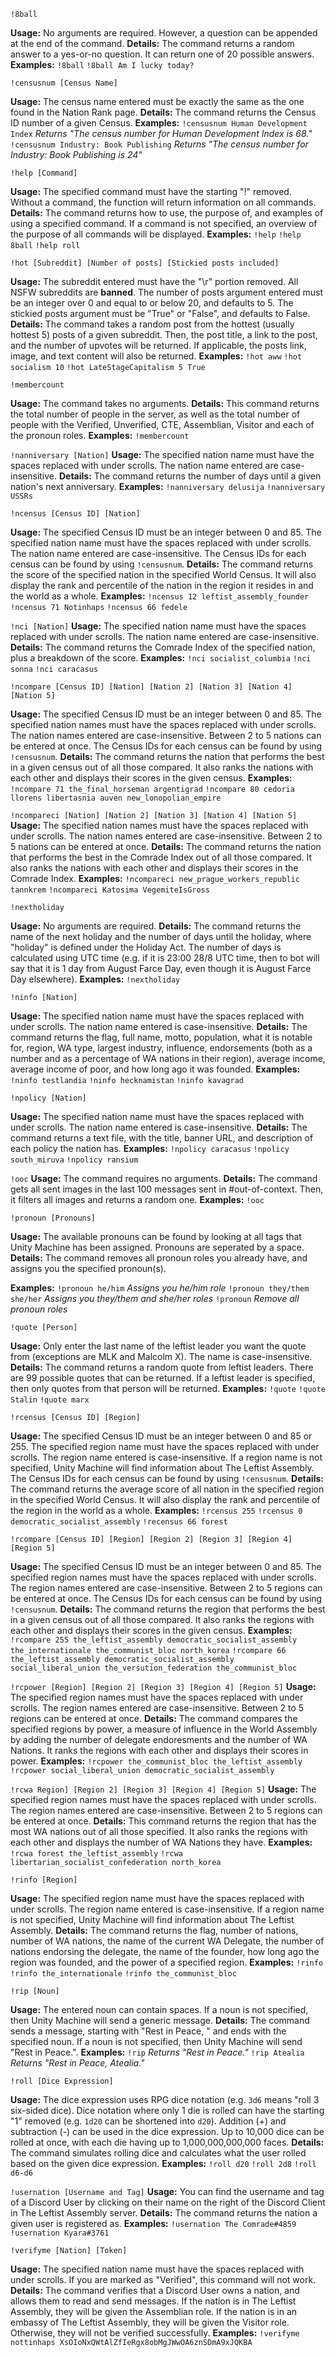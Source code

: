 `!8ball `

**Usage:** No arguments are required. However, a question can be appended at the end of the command.
**Details:** The command returns a random answer to a yes-or-no question. It can return one of 20 possible answers.
**Examples:** 
`!8ball`
`!8ball Am I lucky today?`


`!censusnum [Census Name]`

**Usage:** The census name entered must be exactly the same as the one found in the Nation Rank page.
**Details:** The command returns the Census ID number of a given Census.
**Examples:**
`!censusnum Human Development Index`
*Returns "The census number for Human Development Index is 68."*
`!censusnum Industry: Book Publishing`
*Returns "The census number for Industry: Book Publishing is 24"*


`!help [Command]`

**Usage:** The specified command must have the starting "!" removed. Without a command, the function will return information on all commands.
**Details:** The command returns how to use, the purpose of, and examples of using a specified command. If a command is not specified, an overview of the purpose of all commands will be displayed.
**Examples:**
`!help`
`!help 8ball`
`!help roll`


`!hot [Subreddit] [Number of posts] [Stickied posts included]`

**Usage:** The subreddit entered must have the "\r" portion removed. All NSFW subreddits are **banned**. The number of posts argument entered must be an integer over 0 and equal to or below 20, and defaults to 5. The stickied posts argument must be "True" or "False", and defaults to False.
**Details:** The command takes a random post from the hottest (usually hottest 5) posts of a given subreddit. Then, the post title, a link to the post, and the number of upvotes will be returned. If applicable, the posts link, image, and text content will also be returned.
**Examples:**
`!hot aww`
`!hot socialism 10`
`!hot LateStageCapitalism 5 True`


`!membercount `

**Usage:** The command takes no arguments.
**Details:** This command returns the total number of people in the server, as well as the total number of people with the Verified, Unverified, CTE, Assemblian, Visitor and each of the pronoun roles.
**Examples:**
`!membercount`


`!nanniversary [Nation]`
**Usage:** The specified nation name must have the spaces replaced with under scrolls. The nation name entered are case-insensitive.
**Details:** The command returns the number of days until a given nation's next anniversary.
**Examples:**
`!nanniversary delusija`
`!nanniversary USSRs`


`!ncensus [Census ID] [Nation]`

**Usage:** The specified Census ID must be an integer between 0 and 85. The specified nation name must have the spaces replaced with under scrolls. The nation name entered are case-insensitive. The Census IDs for each census can be found by using `!censusnum`.
**Details:** The command returns the score of the specified nation in the specified World Census. It will also display the rank and percentile of the nation in the region it resides in and the world as a whole.
**Examples:**
`!ncensus 12 leftist_assembly_founder`
`!ncensus 71 Notinhaps`
`!ncensus 66 fedele`


`!nci [Nation]`
**Usage:** The specified nation name must have the spaces replaced with under scrolls. The nation name entered are case-insensitive.
**Details:** The command returns the Comrade Index of the specified nation, plus a breakdown of the score.
**Examples:**
`!nci socialist_columbia`
`!nci sonna`
`!nci caracasus`


`!ncompare [Census ID] [Nation] [Nation 2] [Nation 3] [Nation 4] [Nation 5]`

**Usage:** The specified Census ID must be an integer between 0 and 85. The specified nation names must have the spaces replaced with under scrolls. The nation names entered are case-insensitive. Between 2 to 5 nations can be entered at once. The Census IDs for each census can be found by using `!censusnum`.
**Details:** The command returns the nation that performs the best in a given census out of all those compared. It also ranks the nations with each other and displays their scores in the given census.
**Examples:**
`!ncompare 71 the_final_horseman argentigrad`
`!ncompare 80 cedoria llorens libertasnia auven new_lonopolian_empire`


`!ncompareci [Nation] [Nation 2] [Nation 3] [Nation 4] [Nation 5]`
**Usage:** The specified nation names must have the spaces replaced with under scrolls. The nation names entered are case-insensitive. Between 2 to 5 nations can be entered at once.
**Details:** The command returns the nation that performs the best in the Comrade Index out of all those compared. It also ranks the nations with each other and displays their scores in the Comrade Index.
**Examples:**
`!ncompareci new_prague_workers_republic tannkrem`
`!ncompareci Katosima VegemiteIsGross`


`!nextholiday `

**Usage:** No arguments are required.
**Details:** The command returns the name of the next holiday and the number of days until the holiday, where "holiday" is defined under the Holiday Act. The number of days is calculated using UTC time (e.g. if it is 23:00 28/8 UTC time, then to bot will say that it is 1 day from August Farce Day, even though it is August Farce Day elsewhere).
**Examples:**
`!nextholiday`


`!ninfo [Nation]`

**Usage:** The specified nation name must have the spaces replaced with under scrolls. The nation name entered is case-insensitive.
**Details:** The command returns the flag, full name, motto, population, what it is notable for, region, WA type, largest industry, influence, endorsements (both as a number and as a percentage of WA nations in their region), average income, average income of poor, and how long ago it was founded.
**Examples:**
`!ninfo testlandia`
`!ninfo hecknamistan`
`!ninfo kavagrad`


`!npolicy [Nation]`

**Usage:** The specified nation name must have the spaces replaced with under scrolls. The nation name entered is case-insensitive.
**Details:** The command returns a text file, with the title, banner URL, and description of each policy the nation has.
**Examples:**
`!npolicy caracasus`
`!npolicy south_miruva`
`!npolicy ransium`


`!ooc`
**Usage:** The command requires no arguments.
**Details:** The command gets all sent images in the last 100 messages sent in #out-of-context. Then, it filters all images and returns a random one.
**Examples:**
`!ooc`


`!pronoun [Pronouns]`

**Usage:** The available pronouns can be found by looking at all tags that Unity Machine has been assigned. Pronouns are seperated by a space.
**Details:** The command removes all pronoun roles you already have, and assigns you the specified pronoun(s).

**Examples:**
`!pronoun he/him`
*Assigns you he/him role*
`!pronoun they/them she/her`
*Assigns you they/them and she/her roles*
`!pronoun`
*Remove all pronoun roles*


`!quote [Person]`

**Usage:** Only enter the last name of the leftist leader you want the quote from (exceptions are MLK and Malcolm X). The name is case-insensitive.
**Details:** The command returns a random quote from leftist leaders. There are 99 possible quotes that can be returned. If a leftist leader is specified, then only quotes from that person will be returned.
**Examples:**
`!quote`
`!quote Stalin`
`!quote marx`


`!rcensus [Census ID] [Region]`

**Usage:** The specified Census ID must be an integer between 0 and 85 or 255. The specified region name must have the spaces replaced with under scrolls. The region name entered is case-insensitive. If a region name is not specified, Unity Machine will find information about The Leftist Assembly. The Census IDs for each census can be found by using `!censusnum`.
**Details:** The command returns the average score of all nation in the specified region in the specified World Census. It will also display the rank and percentile of the region in the world as a whole.
**Examples:**
`!rcensus 255`
`!rcensus 0 democratic_socialist_assembly`
`!recensus 66 forest`


`!rcompare [Census ID] [Region] [Region 2] [Region 3] [Region 4] [Region 5]`

**Usage:** The specified Census ID must be an integer between 0 and 85. The specified region names must have the spaces replaced with under scrolls. The region names entered are case-insensitive. Between 2 to 5 regions can be entered at once. The Census IDs for each census can be found by using `!censusnum`.
**Details:** The command returns the region that performs the best in a given census out of all those compared. It also ranks the regions with each other and displays their scores in the given census.
**Examples:**
`!rcompare 255 the_leftist_assembly democratic_socialist_assembly the_internationale the_communist_bloc north_korea`
`!rcompare 66 the_leftist_assembly democratic_socialist_assembly social_liberal_union the_versution_federation the_communist_bloc`


`!rcpower [Region] [Region 2] [Region 3] [Region 4] [Region 5]`
**Usage:** The specified region names must have the spaces replaced with under scrolls. The region names entered are case-insensitive. Between 2 to 5 regions can be entered at once. 
**Details:** The command compares the specified regions by power, a measure of influence in the World Assembly by adding the number of delegate endoresments and the number of WA Nations. It ranks the regions with each other and displays their scores in power.
**Examples:**
`!rcpower the_communist_bloc the_leftist_assembly`
`!rcpower social_liberal_union democratic_socialist_assembly`


`!rcwa Region] [Region 2] [Region 3] [Region 4] [Region 5]`
**Usage:** The specified region names must have the spaces replaced with under scrolls. The region names entered are case-insensitive. Between 2 to 5 regions can be entered at once. 
**Details:** This command returns the region that has the most WA nations out of all those specified. It also ranks the regions with each other and displays the number of WA Nations they have.
**Examples:**
`!rcwa forest the_leftist_assembly`
`!rcwa libertarian_socialist_confederation north_korea`


`!rinfo [Region]`

**Usage:** The specified region name must have the spaces replaced with under scrolls. The region name entered is case-insensitive. If a region name is not specified, Unity Machine will find information about The Leftist Assembly.
**Details:** The command returns the flag, number of nations, number of WA nations, the name of the current WA Delegate, the number of nations endorsing the delegate, the name of the founder, how long ago the region was founded, and the power of a specified region.
**Examples:**
`!rinfo`
`!rinfo the_internationale`
`!rinfo the_communist_bloc`


`!rip [Noun]`

**Usage:** The entered noun can contain spaces. If a noun is not specified, then Unity Machine will send a generic message.
**Details:** The command sends a message, starting with "Rest in Peace, " and ends with the specified noun. If a noun is not specified, then Unity Machine will send "Rest in Peace.".
**Examples:**
`!rip`
*Returns "Rest in Peace."*
`!rip Atealia`
*Returns "Rest in Peace, Atealia."*


`!roll [Dice Expression]`

**Usage:** The dice expression uses RPG dice notation (e.g. `3d6` means "roll 3 six-sided dice). Dice notation where only 1 die is rolled can have the starting "1" removed (e.g. `1d20` can be shortened into `d20`). Addition (+) and subtraction (-) can be used in the dice expression. Up to 10,000 dice can be rolled at once, with each die having up to 1,000,000,000,000 faces.
**Details:** The command simulates rolling dice and calculates what the user rolled based on the given dice expression.
**Examples:**
`!roll d20`
`!roll 2d8`
`!roll d6-d6`


`!usernation [Username and Tag]`
**Usage:** You can find the username and tag of a Discord User by clicking on their name on the right of the Discord Client in The Leftist Assembly server.
**Details:** The command returns the nation a given user is registered as.
**Examples:**
`!usernation The Comrade#4859`
`!usernation Kyara#3761`


`!verifyme [Nation] [Token]`

**Usage:** The specified nation name must have the spaces replaced with under scrolls. If you are marked as "Verified", this command will not work.
**Details:** The command verifies that a Discord User owns a nation, and allows them to read and send messages. If the nation is in The Leftist Assembly, they will be given the Assemblian role. If the nation is in an embassy of The Leftist Assembly, they will be given the Visitor role. Otherwise, they will not be verified successfully.
**Examples:**
`!verifyme nottinhaps XsOIoNxQWtAlZfIeRgx8obMgJWwOA6znSDmA9xJQKBA`